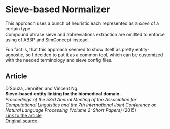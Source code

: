 # Sieve-based Normalizer

This approach uses a bunch of heuristic each represented as a *sieve* of a certain type.  
Compound phrase sieve and abbreviations extraction are omitted to enforce using of AB3P and SimConcept instead.

Fun fact is, that this approach seemed to show itself as pretty entity-agnostic, so I decided to put it as a common
tool, which can be customized with the needed terminology and sieve config files.

## Article

D’Souza, Jennifer, and Vincent Ng.  
**Sieve-based entity linking for the biomedical domain.**  
*Proceedings of the 53rd Annual Meeting of the Association for Computational Linguistics and the 7th International Joint Conference
 on Natural Language Processing (Volume 2: Short Papers)* (2015)  
[Link to the article](https://www.aclweb.org/anthology/P15-2049.pdf)  
[Original source](http://www.hlt.utdallas.edu/~jld082000/normalization/)